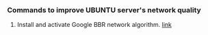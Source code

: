 ### Commands to improve UBUNTU server's network quality

1. Install and activate Google BBR network algorithm.
    [link](https://www.imaginelinux.com/enable-bbr-on-ubuntu-22-04/)